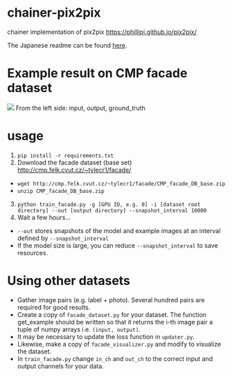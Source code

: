 # chainer-pix2pix
chainer implementation of pix2pix
https://phillipi.github.io/pix2pix/

The Japanese readme can be found [here](README-ja.md).

# Example result on CMP facade dataset
<img src="https://github.com/mattya/chainer-pix2pix/blob/master/image/example.png?raw=true">
From the left side: input, output, ground_truth


# usage
1. `pip install -r requirements.txt`
2. Download the facade dataset (base set) http://cmp.felk.cvut.cz/~tylecr1/facade/
 - `wget http://cmp.felk.cvut.cz/~tylecr1/facade/CMP_facade_DB_base.zip`
 - `unzip CMP_facade_DB_base.zip`
3. `python train_facade.py -g [GPU ID, e.g. 0] -i [dataset root directory] --out [output directory] --snapshot_interval 10000`
4. Wait a few hours...
 - `--out` stores snapshots of the model and example images at an interval defined by `--snapshot_interval`
 - If the model size is large, you can reduce `--snapshot_interval` to save resources.

# Using other datasets
- Gather image pairs (e.g. label + photo). Several hundred pairs are required for good results.
- Create a copy of `facade_dataset.py` for your dataset. The function get_example should be written so that it returns the i-th image pair a tuple of numpy arrays i.e. `(input, output)`.
- It may be necessary to update the loss function in `updater.py`.
- Likewise, make a copy of `facade_visualizer.py` and modify to visualize the dataset.
- In `train_facade.py` change `in_ch` and `out_ch` to the correct input and output channels for your data.
